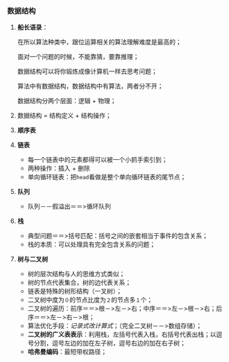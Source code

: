 ### 数据结构

1. **船长语录**：

   在所以算法种类中，跟位运算相关的算法理解难度是最高的；

   面对一个问题的时候，不能靠猜，要靠推理；

   数据结构可以将你锻炼成像计算机一样去思考问题；

   算法中有数据结构，数据结构中有算法，两者分不开；

   数据结构分两个层面：逻辑 + 物理；

2. 数据结构 = 结构定义 + 结构操作；

3. **顺序表**

4. **链表**

   - 每一个链表中的元素都得可以被一个小抓手索引到；
   - 两种操作：插入 + 删除
   - 单向循环链表：把`head`看做是整个单向循环链表的尾节点；

5. **队列**

   - 队列－－假溢出＝＝>循环队列

6. **栈**

   - 典型问题＝＝>括号匹配：括号之间的嵌套相当于事件的包含关系；
   - 栈的本质：可以处理具有完全包含关系的问题；

7. **树与二叉树**

   - 树的层次结构与人的思维方式类似；
   - 树的节点代表集合，树的边代表关系；
   - 链表是特殊的树形结构（一叉树）；
   - 二叉树中度为`０`的节点比度为`２`的节点多`１`个；
   - 二叉树的遍历：前序＝＝>根－>左－>右；中序＝＝>左－>根－>右；后序＝＝>左－>右－>根；
   - 算法优化手段：*记录式改计算式*；（完全二叉树－－>数组存储）；
   - **二叉树的广义表表示**：利用栈，左括号代表入栈，右括号代表出栈；以逗号分割，逗号左边的加在左子树，逗号右边的加在右子树；
   - **哈弗曼编码**：最短带权路径；
